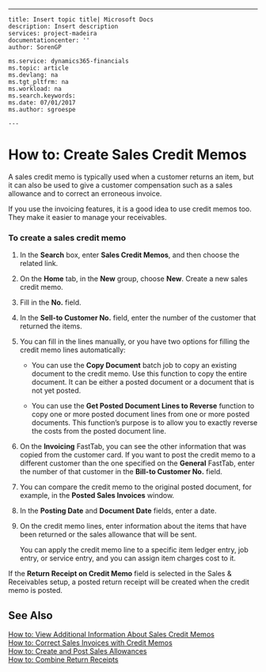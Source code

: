 ---
    title: Insert topic title| Microsoft Docs
    description: Insert description
    services: project-madeira
    documentationcenter: ''
    author: SorenGP

    ms.service: dynamics365-financials
    ms.topic: article
    ms.devlang: na
    ms.tgt_pltfrm: na
    ms.workload: na
    ms.search.keywords:
    ms.date: 07/01/2017
    ms.author: sgroespe

    ---
# How to: Create Sales Credit Memos
A sales credit memo is typically used when a customer returns an item, but it can also be used to give a customer compensation such as a sales allowance and to correct an erroneous invoice.  
  
 If you use the invoicing features, it is a good idea to use credit memos too. They make it easier to manage your receivables.  
  
### To create a sales credit memo  
  
1.  In the **Search** box, enter **Sales Credit Memos**, and then choose the related link.  
  
2.  On the **Home** tab, in the **New** group, choose **New**. Create a new sales credit memo.  
  
3.  Fill in the **No.** field.  
  
4.  In the **Sell\-to Customer No.** field, enter the number of the customer that returned the items.  
  
5.  You can fill in the lines manually, or you have two options for filling the credit memo lines automatically:  
  
    -   You can use the  **Copy Document** batch job to copy an existing document to the credit memo. Use this function to copy the entire document. It can be either a posted document or a document that is not yet posted.  
  
    -   You can use the **Get Posted Document Lines to Reverse** function to copy one or more posted document lines from one or more posted documents. This function’s purpose is to allow you to exactly reverse the costs from the posted document line.  
  
6.  On the **Invoicing** FastTab, you can see the other information that was copied from the customer card. If you want to post the credit memo to a different customer than the one specified on the **General** FastTab, enter the number of that customer in the **Bill\-to Customer No.** field.  
  
7.  You can compare the credit memo to the original posted document, for example, in the **Posted Sales Invoices** window.  
  
8.  In the **Posting Date** and **Document Date** fields, enter a date.  
  
9. On the credit memo lines, enter information about the items that have been returned or the sales allowance that will be sent.  
  
     You can apply the credit memo line to a specific item ledger entry, job entry, or service entry, and you can assign item charges cost to it.  
  
 If the **Return Receipt on Credit Memo** field is selected in the Sales & Receivables setup, a posted return receipt will be created when the credit memo is posted.  
  
## See Also  
 [How to: View Additional Information About Sales Credit Memos](../Finance/how-to-view-additional-information-about-sales-credit-memos.md)   
 [How to: Correct Sales Invoices with Credit Memos](../Finance/how-to-correct-sales-invoices-with-credit-memos.md)   
 [How to: Create and Post Sales Allowances](../Sales/how-to-create-and-post-sales-allowances.md)   
 [How to: Combine Return Receipts](../Sales/how-to-combine-return-receipts.md)